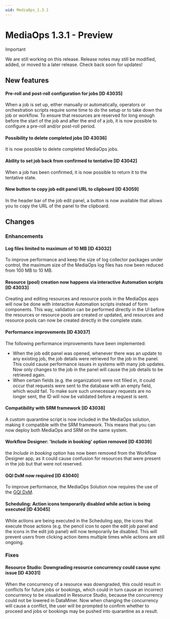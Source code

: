 ```yaml
---
uid: MediaOps_1.3.1
---
```


# MediaOps 1.3.1 - Preview

> [!IMPORTANT]
> We are still working on this release. Release notes may still be modified, added, or moved to a later release. Check back soon for updates!

## New features

#### Pre-roll and post-roll configuration for jobs [ID 43035]

When a job is set up, either manually or automatically, operators or orchestration scripts require some time to do the setup or to take down the job or workflow. To ensure that resources are reserved for long enough before the start of the job and after the end of a job, it is now possible to configure a pre-roll and/or post-roll period.

#### Possibility to delete completed jobs [ID 43036]

It is now possible to delete completed MediaOps jobs.

#### Ability to set job back from confirmed to tentative [ID 43042]

When a job has been confirmed, it is now possible to return it to the tentative state.

#### New button to copy job edit panel URL to clipboard [ID 43059]

In the header bar of the job edit panel, a button is now available that allows you to copy the URL of the panel to the clipboard.

## Changes

### Enhancements

#### Log files limited to maximum of 10 MB [ID 43032]

To improve performance and keep the size of log collector packages under control, the maximum size of the MediaOps log files has now been reduced from 100 MB to 10 MB.

#### Resource (pool) creation now happens via interactive Automation scripts [ID 43033]

Creating and editing resources and resource pools in the MediaOps apps will now be done with interactive Automation scripts instead of form components. This way, validation can be performed directly in the UI before the resources or resource pools are created or updated, and resources and resource pools can now be created directly in the complete state.

#### Performance improvements [ID 43037]

The following performance improvements have been implemented:

- When the job edit panel was opened, whenever there was an update to any existing job, the job details were retrieved for the job in the panel. This could cause performance issues in systems with many job updates. Now only changes to the job in the panel will cause the job details to be retrieved again.
- When certain fields (e.g. the organization) were not filled in, it could occur that requests were sent to the database with an empty field, which would fail. To make sure such unnecessary requests are no longer sent, the ID will now be validated before a request is sent.

#### Compatibility with SRM framework [ID 43038]

A custom quarantine script is now included in the MediaOps solution, making it compatible with the SRM framework. This means that you can now deploy both MediaOps and SRM on the same system.

#### Workflow Designer: 'Include in booking' option removed [ID 43039]

the *Include in booking* option has now been removed from the Workflow Designer app, as it could cause confusion for resources that were present in the job but that were not reserved.

#### GQI DxM now required [ID 43040]

To improve performance, the MediaOps Solution now requires the use of the [GQI DxM](xref:GQI_DxM).

#### Scheduling: Action icons temporarily disabled while action is being executed [ID 43045]

While actions are being executed in the Scheduling app, the icons that execute those actions (e.g. the pencil icon to open the edit job panel and the icons in the edit job panel) will now temporarily be disabled. This will prevent users from clicking action items multiple times while actions are still ongoing.

### Fixes

#### Resource Studio: Downgrading resource concurrency could cause sync issue [ID 43031]

When the concurrency of a resource was downgraded, this could result in conflicts for future jobs or bookings, which could in turn cause an incorrect concurrency to be visualized in Resource Studio, because the concurrency could not be lowered in DataMiner. Now when changing the concurrency will cause a conflict, the user will be prompted to confirm whether to proceed and jobs or bookings may be pushed into quarantine as a result.
